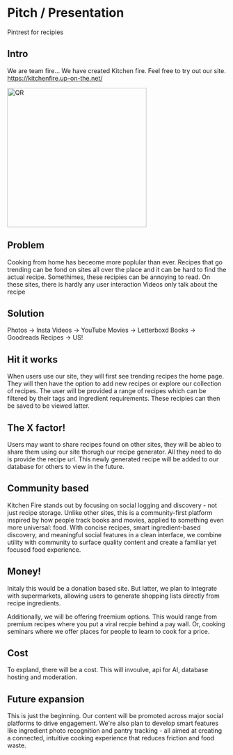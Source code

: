 # Pitch / Presentation
Pintrest for recipies

## Intro
We are team fire...
We have created Kitchen fire.
Feel free to try out our site.
https://kitchenfire.up-on-the.net/

<img width="320" height="320" alt="QR" src="https://github.com/user-attachments/assets/4b5977af-fc20-403b-9444-a93f35bddf62" />

## Problem
Cooking from home has beceome more poplular than ever.
Recipes that go trending can be fond on sites all over the place and it can be hard to find the actual recipe.
Somethimes, these recipies can be annoying to read. On these sites, there is hardly any user interaction
Videos only talk about the recipe

## Solution
Photos -> Insta
Videos -> YouTube
Movies -> Letterboxd
Books -> Goodreads
Recipes -> US!

## Hit it works
When users use our site, they will first see trending recipes the home page. They will then have the option to add new recipes or explore our collection of recipes. The user will be provided a range of recipes which can be filtered by their tags and ingredient requirements. These recipies can then be saved to be viewed latter.

## The X factor!
Users may want to share recipes found on other sites, they will be ableo to share them using our site thorugh our recipe generator. All they need to do is provide the recipe url. This newly generated recipe will be added to our database for others to view in the future.

## Community based
Kitchen Fire stands out by focusing on social logging and discovery - not just recipe storage. Unlike other sites, this is a community-first platform inspired by how people track books and movies, applied to something even more universal: food. With concise recipes, smart ingredient-based discovery, and meaningful social features in a clean interface, we combine utility with community to surface quality content and create a familiar yet focused food experience.

## Money!
Initaly this would be a donation based site.
But latter, we plan to integrate with supermarkets, allowing users to generate shopping lists directly from recipe ingredients.

Additionally, we will be offering freemium options. This would range from premium recipes where you put a viral recpie behind a pay wall. Or, cooking seminars where we offer places for people to learn to cook for a price.

## Cost
To expland, there will be a cost.
This will invoulve, api for AI, database hosting and moderation.

## Future expansion
This is just the beginning.
Our content will be promoted across major social platforms to drive engagement.
We're also plan to develop smart features like ingredient photo recognition and pantry tracking - all aimed at creating a connected, intuitive cooking experience that reduces friction and food waste.
